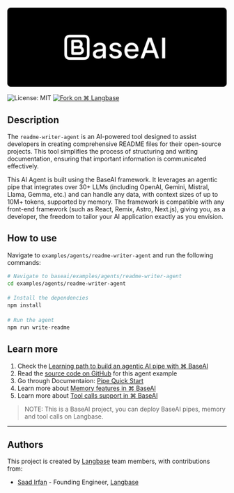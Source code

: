  ![IT Systems Triage Agent by ⌘ BaseAI][cover]

 ![License: MIT][mit] [![Fork on ⌘ Langbase][fork]][pipe]

## Description
The `readme-writer-agent` is an AI-powered tool designed to assist developers in creating comprehensive README files for their open-source projects. This tool simplifies the process of structuring and writing documentation, ensuring that important information is communicated effectively.

This AI Agent is built using the BaseAI framework. It leverages an agentic pipe that integrates over 30+ LLMs (including OpenAI, Gemini, Mistral, Llama, Gemma, etc.) and can handle any data, with context sizes of up to 10M+ tokens, supported by memory. The framework is compatible with any front-end framework (such as React, Remix, Astro, Next.js), giving you, as a developer, the freedom to tailor your AI application exactly as you envision.

## How to use

Navigate to `examples/agents/readme-writer-agent` and run the following commands:

```sh
# Navigate to baseai/examples/agents/readme-writer-agent
cd examples/agents/readme-writer-agent

# Install the dependencies
npm install

# Run the agent
npm run write-readme
```
## Learn more

1. Check the [Learning path to build an agentic AI pipe with ⌘ BaseAI][learn]
2. Read the [source code on GitHub][gh] for this agent example
3. Go through Documentaion: [Pipe Quick Start][qs]
4. Learn more about [Memory features in ⌘ BaseAI][memory]
5. Learn more about [Tool calls support in ⌘ BaseAI][toolcalls]


> NOTE:
> This is a BaseAI project, you can deploy BaseAI pipes, memory and tool calls on Langbase.

---

## Authors

This project is created by [Langbase][lb] team members, with contributions from:

- [Saad Irfan](https://x.com/mrsaadirfan) - Founding Engineer, [Langbase][lb] <br>




[lb]: https://langbase.com
[pipe]: https://langbase.com/saadirfan/readme-writer
[gh]: https://github.com/LangbaseInc/baseai/tree/main/examples/agents/readme-writer-agent
[cover]:https://raw.githubusercontent.com/LangbaseInc/docs-images/main/baseai/baseai-cover.png
[learn]:https://baseai.dev/learn
[memory]:https://baseai.dev/docs/memory/quickstart
[toolcalls]:https://baseai.dev/docs/tools/quickstart
[deploy]:https://baseai.dev/docs/deployment/authentication
[signup]: https://langbase.fyi/io
[qs]:https://baseai.dev/docs/pipe/quickstart
[docs]:https://baseai.dev/docs
[mit]: https://img.shields.io/badge/license-MIT-blue.svg?style=for-the-badge&color=%23000000
[fork]: https://img.shields.io/badge/FORK%20ON-%E2%8C%98%20Langbase-000000.svg?style=for-the-badge&logo=%E2%8C%98%20Langbase&logoColor=000000
